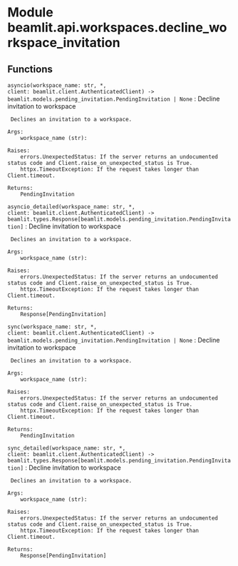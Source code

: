 Module beamlit.api.workspaces.decline_workspace_invitation
==========================================================

Functions
---------

`asyncio(workspace_name: str, *, client: beamlit.client.AuthenticatedClient) ‑> beamlit.models.pending_invitation.PendingInvitation | None`
:   Decline invitation to workspace
    
     Declines an invitation to a workspace.
    
    Args:
        workspace_name (str):
    
    Raises:
        errors.UnexpectedStatus: If the server returns an undocumented status code and Client.raise_on_unexpected_status is True.
        httpx.TimeoutException: If the request takes longer than Client.timeout.
    
    Returns:
        PendingInvitation

`asyncio_detailed(workspace_name: str, *, client: beamlit.client.AuthenticatedClient) ‑> beamlit.types.Response[beamlit.models.pending_invitation.PendingInvitation]`
:   Decline invitation to workspace
    
     Declines an invitation to a workspace.
    
    Args:
        workspace_name (str):
    
    Raises:
        errors.UnexpectedStatus: If the server returns an undocumented status code and Client.raise_on_unexpected_status is True.
        httpx.TimeoutException: If the request takes longer than Client.timeout.
    
    Returns:
        Response[PendingInvitation]

`sync(workspace_name: str, *, client: beamlit.client.AuthenticatedClient) ‑> beamlit.models.pending_invitation.PendingInvitation | None`
:   Decline invitation to workspace
    
     Declines an invitation to a workspace.
    
    Args:
        workspace_name (str):
    
    Raises:
        errors.UnexpectedStatus: If the server returns an undocumented status code and Client.raise_on_unexpected_status is True.
        httpx.TimeoutException: If the request takes longer than Client.timeout.
    
    Returns:
        PendingInvitation

`sync_detailed(workspace_name: str, *, client: beamlit.client.AuthenticatedClient) ‑> beamlit.types.Response[beamlit.models.pending_invitation.PendingInvitation]`
:   Decline invitation to workspace
    
     Declines an invitation to a workspace.
    
    Args:
        workspace_name (str):
    
    Raises:
        errors.UnexpectedStatus: If the server returns an undocumented status code and Client.raise_on_unexpected_status is True.
        httpx.TimeoutException: If the request takes longer than Client.timeout.
    
    Returns:
        Response[PendingInvitation]